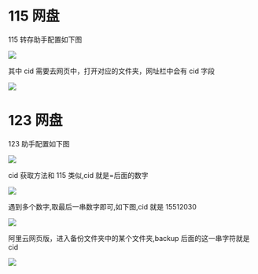 # 115 网盘

115 转存助手配置如下图

![](https://images.symedia.top/2025/04/07/20250407074646569.png)

其中 cid 需要去网页中，打开对应的文件夹，网址栏中会有 cid 字段

![](https://images.symedia.top/2025/04/07/20250407074705367.png)

# 123 网盘

123 助手配置如下图

![](https://images.symedia.top/2025/04/07/20250407074729208.png)

cid 获取方法和 115 类似,cid 就是=后面的数字

![](https://images.symedia.top/2025/04/07/20250407074807432.png)

遇到多个数字,取最后一串数字即可,如下图,cid 就是 15512030

![](https://images.symedia.top/2025/04/07/20250407074828307.png)

阿里云网页版，进入备份文件夹中的某个文件夹,backup 后面的这一串字符就是 cid

![](https://images.symedia.top/2025/04/07/20250407074846659.png)
